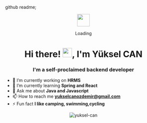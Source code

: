 github readme;


<div align="center">
    <img src="https://raw.githubusercontent.com/yuksel-can/yuksel-can/master/octo.gif" width="40" height="40">
    <p>Loading</p>
</div>
<h1 align="center">Hi there! <img src="https://user-images.githubusercontent.com/75476607/120882203-c6950a80-c5de-11eb-8cba-a0fe21115c2e.gif" height="30px"/>, I'm Yüksel CAN</h1>
<h3 align="center">I'm a self-proclaimed backend developer</h3>

- 🔭 I’m currently working on **HRMS**
- 🌱 I’m currently learning **Spring and React**
- 💬 Ask me about **Java and Javascript**
- 📫 How to reach me **yukselcanozdemir@gmail.com**
- ⚡ Fun fact **I like camping, swimming,cycling**

<p align="center"> <img src="https://komarev.com/ghpvc/?username=yuksel-can&label=Profile%20views&color=0e75b6&style=flat" alt="yuksel-can" /> </p>

